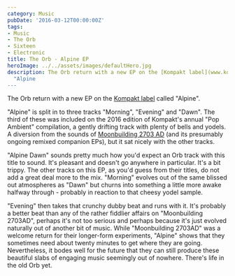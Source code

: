 ```yaml
---
category: Music
pubDate: '2016-03-12T00:00:00Z'
tags:
- Music
- The Orb
- Sixteen
- Electronic
title: The Orb - Alpine EP
heroImage: ../../assets/images/defaultHero.jpg
description: The Orb return with a new EP on the [Kompakt label](www.kompakt.fm) called
  "Alpine
---
```

The Orb return with a new EP on the [Kompakt label](www.kompakt.fm) called "Alpine".

"Alpine" is split in to three tracks "Morning", "Evening" and "Dawn". The third of these was included on the 2016 edition of Kompakt's annual "Pop Ambient" compilation, a gently drifting track with plenty of bells and yodels. A diversion from the sounds of [Moonbuilding 2703 AD](/album-digest-june-2015/) (and its presumably ongoing remixed companion EPs), but it sat nicely with the other tracks.

"Alpine Dawn" sounds pretty much how you'd expect an Orb track with this title to sound. It's pleasant and doesn't go anywhere in particular. It's a bit trippy. The other tracks on this EP, as you'd guess from their titles, do not add a great deal more to the mix. "Morning" evolves out of the same blissed out atmospheres as "Dawn" but churns into something a little more awake halfway through - probably in reaction to that cheesy yodel sample.

"Evening" then takes that crunchy dubby beat and runs with it. It's probably a better beat than any of the rather fiddlier affairs on "Moonbuilding 2703AD", perhaps it's not too serious and perhaps because it's just evolved naturally out of another bit of music. While "Moonbuilding 2703AD" was a welcome return for their longer-form experiments, "Alpine" shows that they sometimes need about twenty minutes to get where they are going. Nevertheless, it bodes well for the future that they can still produce these beautiful slabs of engaging music seemingly out of nowhere. There's life in the old Orb yet.